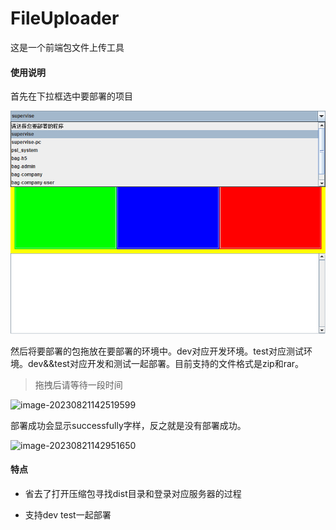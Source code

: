 # FileUploader

这是一个前端包文件上传工具

#### 使用说明

首先在下拉框选中要部署的项目

![image-20230821142411840](README.assets/image-20230821142411840.png) 

然后将要部署的包拖放在要部署的环境中。dev对应开发环境。test对应测试环境。dev&&test对应开发和测试一起部署。目前支持的文件格式是zip和rar。

> 拖拽后请等待一段时间

![image-20230821142519599](C:\Users\zhuhu\Desktop\file-uploader\README.assets\image-20230821142519599.png)

部署成功会显示successfully字样，反之就是没有部署成功。

![image-20230821142951650](C:\Users\zhuhu\Desktop\file-uploader\README.assets\image-20230821142951650.png)

#### 特点

- 省去了打开压缩包寻找dist目录和登录对应服务器的过程

- 支持dev test一起部署

  


